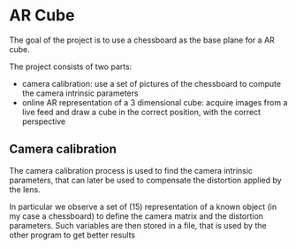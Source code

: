 # AR Cube
The goal of the project is to use a chessboard as the base plane for a AR cube.

The project consists of two parts:
- camera calibration: use a set of pictures of the chessboard to compute the camera intrinsic parameters
- online AR representation of a 3 dimensional cube: acquire images from a live feed and draw a cube in the correct position, with the correct perspective

## Camera calibration
The camera calibration process is used to find the camera intrinsic parameters, that can later be used to compensate the distortion applied by the lens.

In particular we observe a set of (15) representation of a known object (in my case a chessboard) to define the camera matrix and the distortion parameters. Such variables are then stored in a file, that is used by the other program to get better results